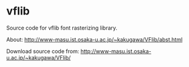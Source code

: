 # vflib
Source code for vflib font rasterizing library.

About: http://www-masu.ist.osaka-u.ac.jp/~kakugawa/VFlib/abst.html

Download source code from: http://www-masu.ist.osaka-u.ac.jp/~kakugawa/VFlib/
